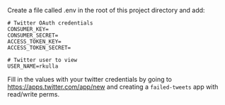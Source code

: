 Create a file called .env in the root of this project directory and add:

    # Twitter OAuth credentials
    CONSUMER_KEY=
    CONSUMER_SECRET=
    ACCESS_TOKEN_KEY=
    ACCESS_TOKEN_SECRET=

    # Twitter user to view
    USER_NAME=rkulla

Fill in the values with your twitter credentials by going to 
https://apps.twitter.com/app/new and creating a `failed-tweets` 
app with read/write perms.

